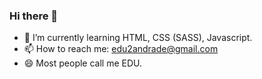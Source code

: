 ### Hi there 👋


- 🌱 I’m currently learning HTML, CSS (SASS), Javascript.
- 📫 How to reach me: edu2andrade@gmail.com
- 😄 Most people call me EDU.
